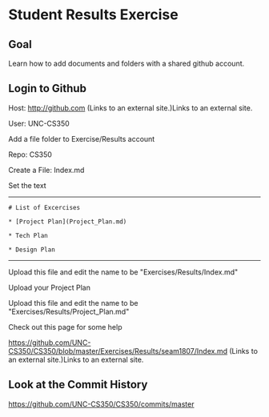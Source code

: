 
# Student Results Exercise  
 
## Goal

Learn how to add documents and folders with a shared github account.

 

## Login to Github

Host:  http://github.com (Links to an external site.)Links to an external site.

User: UNC-CS350


Add a file folder to Exercise/Results account

Repo: CS350

Create a File: Index.md

Set the text

---

    # List of Excercises

    * [Project Plan](Project_Plan.md)

    * Tech Plan

    * Design Plan

---

Upload this file and edit the name to be "Exercises/Results/Index.md"

Upload your Project Plan

Upload this file and edit the name to be "Exercises/Results/Project_Plan.md"

Check out this page for some help

https://github.com/UNC-CS350/CS350/blob/master/Exercises/Results/seam1807/Index.md (Links to an external site.)Links to an external site.

 

## Look at the Commit History

https://github.com/UNC-CS350/CS350/commits/master
